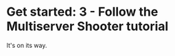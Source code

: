 # Get started: 3 - Follow the Multiserver Shooter tutorial

It's on its way.

[//]: # (https://docs.google.com/document/d/1GG9V76msjsK8km900965OrJHHKhwJpwZL2KX9JR8ikk/edit#heading=h.13didh8yep1w)